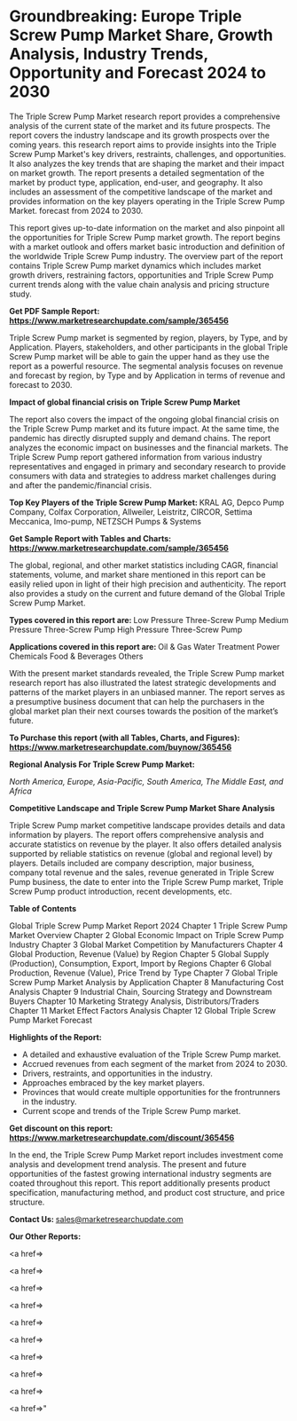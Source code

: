 # Groundbreaking: Europe Triple Screw Pump Market Share, Growth Analysis, Industry Trends, Opportunity and Forecast 2024 to 2030

The Triple Screw Pump Market research report provides a comprehensive analysis of the current state of the market and its future prospects. The report covers the industry landscape and its growth prospects over the coming years. this research report aims to provide insights into the Triple Screw Pump Market's key drivers, restraints, challenges, and opportunities. It also analyzes the key trends that are shaping the market and their impact on market growth. The report presents a detailed segmentation of the market by product type, application, end-user, and geography. It also includes an assessment of the competitive landscape of the market and provides information on the key players operating in the Triple Screw Pump Market. forecast from 2024 to 2030.

This report gives up-to-date information on the market and also pinpoint all the opportunities for Triple Screw Pump market growth. The report begins with a market outlook and offers market basic introduction and definition of the worldwide Triple Screw Pump industry. The overview part of the report contains Triple Screw Pump market dynamics which includes market growth drivers, restraining factors, opportunities and Triple Screw Pump current trends along with the value chain analysis and pricing structure study.

<strong><b>Get PDF Sample Report: <a href=https://www.marketresearchupdate.com/sample/365456>https://www.marketresearchupdate.com/sample/365456</a></b></strong>

Triple Screw Pump market is segmented by region, players, by Type, and by Application. Players, stakeholders, and other participants in the global Triple Screw Pump market will be able to gain the upper hand as they use the report as a powerful resource. The segmental analysis focuses on revenue and forecast by region, by Type and by Application in terms of revenue and forecast to 2030.

<strong><b>Impact of global financial crisis on Triple Screw Pump Market</b></strong>

The report also covers the impact of the ongoing global financial crisis on the Triple Screw Pump market and its future impact. At the same time, the pandemic has directly disrupted supply and demand chains. The report analyzes the economic impact on businesses and the financial markets. The Triple Screw Pump report gathered information from various industry representatives and engaged in primary and secondary research to provide consumers with data and strategies to address market challenges during and after the pandemic/financial crisis.

<strong><b>Top Key Players of the Triple Screw Pump Market:
</b></strong>KRAL AG, Depco Pump Company, Colfax Corporation, Allweiler, Leistritz, CIRCOR, Settima Meccanica, Imo-pump, NETZSCH Pumps & Systems<strong><b>
</b></strong>

<strong><b>Get Sample Report with Tables and Charts: <a href=https://www.marketresearchupdate.com/sample/365456>https://www.marketresearchupdate.com/sample/365456</a></b></strong>

The global, regional, and other market statistics including CAGR, financial statements, volume, and market share mentioned in this report can be easily relied upon in light of their high precision and authenticity. The report also provides a study on the current and future demand of the Global Triple Screw Pump Market.

<strong><b>Types covered in this report are:
</b></strong>Low Pressure Three-Screw Pump
Medium Pressure Three-Screw Pump
High Pressure Three-Screw Pump<strong><b>
</b></strong>

<strong><b>Applications covered in this report are:
</b></strong>Oil & Gas
Water Treatment
Power
Chemicals
Food & Beverages
Others<strong><b>
</b></strong>

With the present market standards revealed, the Triple Screw Pump market research report has also illustrated the latest strategic developments and patterns of the market players in an unbiased manner. The report serves as a presumptive business document that can help the purchasers in the global market plan their next courses towards the position of the market’s future.

<strong><b>To Purchase this report (with all Tables, Charts, and Figures): <a href=https://www.marketresearchupdate.com/buynow/365456>https://www.marketresearchupdate.com/buynow/365456</a></b></strong>

<strong><b>Regional Analysis For Triple Screw Pump Market:</b></strong>

<em><i>North America, Europe, Asia-Pacific, South America, The Middle East, and Africa</i></em>

<strong><b>Competitive Landscape and Triple Screw Pump Market Share Analysis</b></strong>

Triple Screw Pump market competitive landscape provides details and data information by players. The report offers comprehensive analysis and accurate statistics on revenue by the player. It also offers detailed analysis supported by reliable statistics on revenue (global and regional level) by players. Details included are company description, major business, company total revenue and the sales, revenue generated in Triple Screw Pump business, the date to enter into the Triple Screw Pump market, Triple Screw Pump product introduction, recent developments, etc.

<strong><b>Table of Contents</b></strong>

Global Triple Screw Pump Market Report 2024
Chapter 1 Triple Screw Pump Market Overview
Chapter 2 Global Economic Impact on Triple Screw Pump Industry
Chapter 3 Global Market Competition by Manufacturers
Chapter 4 Global Production, Revenue (Value) by Region
Chapter 5 Global Supply (Production), Consumption, Export, Import by Regions
Chapter 6 Global Production, Revenue (Value), Price Trend by Type
Chapter 7 Global Triple Screw Pump Market Analysis by Application
Chapter 8 Manufacturing Cost Analysis
Chapter 9 Industrial Chain, Sourcing Strategy and Downstream Buyers
Chapter 10 Marketing Strategy Analysis, Distributors/Traders
Chapter 11 Market Effect Factors Analysis
Chapter 12 Global Triple Screw Pump Market Forecast

<strong><b>Highlights of the Report:</b></strong>

- A detailed and exhaustive evaluation of the Triple Screw Pump market.
- Accrued revenues from each segment of the market from 2024 to 2030.
- Drivers, restraints, and opportunities in the industry.
- Approaches embraced by the key market players.
- Provinces that would create multiple opportunities for the frontrunners in the industry.
- Current scope and trends of the Triple Screw Pump market.

<strong><b>Get discount on this report: <a href=https://www.marketresearchupdate.com/discount/365456>https://www.marketresearchupdate.com/discount/365456</a></b></strong>

In the end, the Triple Screw Pump Market report includes investment come analysis and development trend analysis. The present and future opportunities of the fastest growing international industry segments are coated throughout this report. This report additionally presents product specification, manufacturing method, and product cost structure, and price structure.

<strong><b>Contact Us:
</b></strong>sales@marketresearchupdate.com

<strong>Our Other Reports:</strong>

<a href=></a>

<a href=></a>

<a href=></a>

<a href=></a>

<a href=></a>

<a href=></a>

<a href=></a>

<a href=></a>

<a href=></a>

<a href=></a>"
